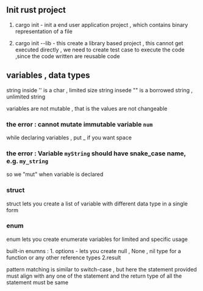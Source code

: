 ## Init rust project 

1. cargo init - init a end user application project , which contains binary representation of a file

2. cargo init --lib -  this create a library based project , this cannot get executed directly , we need to create test case to execute the code ,since the code written are reusable code 

## variables , data types

string inside '' is a char , limited size
string insede "" is a borrowed string , unlimited string

variables are not mutable , that is the values are not changeable
   ### the error : cannot mutate immutable variable `num`

while declaring variables , put _ if you want space 
### the error : Variable `myString` should have snake_case name, e.g. `my_string` 
so we "mut" when variable is declared

### struct

struct lets you create a list of variable  with different data type in a single form

### enum

enum lets you create enumerate variables for limited and specific usage

  built-in enumns : 
     1. options - lets you create null , None , nil type for a function or any other reference types
     2.result

pattern matching is similar to switch-case , but here the statement provided must align with any one of the statement and the return type of all the statement must be same

